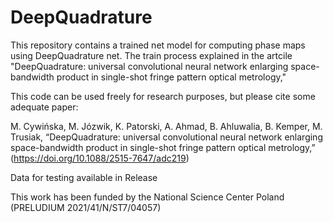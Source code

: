 # DeepQuadrature

This repository contains a trained net model for computing phase maps using DeepQuadrature net. The train process explained in the artcile "DeepQuadrature: universal convolutional neural network enlarging space-bandwidth product in single-shot fringe pattern optical metrology,"

This code can be used freely for research purposes, but please cite some adequate paper:

M. Cywińska, M. Józwik, K. Patorski, A. Ahmad, B. Ahluwalia, B. Kemper, M. Trusiak, “DeepQuadrature: universal convolutional neural network enlarging space-bandwidth product in single-shot fringe pattern optical metrology,” (https://doi.org/10.1088/2515-7647/adc219)

Data for testing available in Release

This work has been funded by the National Science Center Poland (PRELUDIUM 2021/41/N/ST7/04057)
